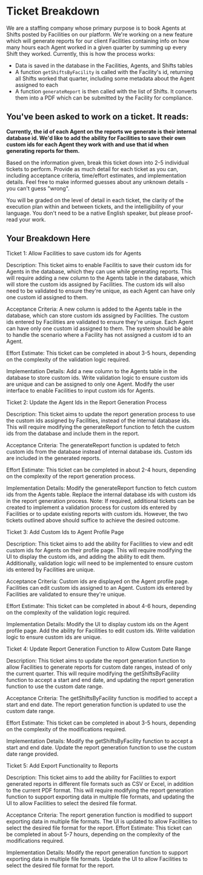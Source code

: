 # Ticket Breakdown
We are a staffing company whose primary purpose is to book Agents at Shifts posted by Facilities on our platform. We're working on a new feature which will generate reports for our client Facilities containing info on how many hours each Agent worked in a given quarter by summing up every Shift they worked. Currently, this is how the process works:

- Data is saved in the database in the Facilities, Agents, and Shifts tables
- A function `getShiftsByFacility` is called with the Facility's id, returning all Shifts worked that quarter, including some metadata about the Agent assigned to each
- A function `generateReport` is then called with the list of Shifts. It converts them into a PDF which can be submitted by the Facility for compliance.

## You've been asked to work on a ticket. It reads:

**Currently, the id of each Agent on the reports we generate is their internal database id. We'd like to add the ability for Facilities to save their own custom ids for each Agent they work with and use that id when generating reports for them.**


Based on the information given, break this ticket down into 2-5 individual tickets to perform. Provide as much detail for each ticket as you can, including acceptance criteria, time/effort estimates, and implementation details. Feel free to make informed guesses about any unknown details - you can't guess "wrong".


You will be graded on the level of detail in each ticket, the clarity of the execution plan within and between tickets, and the intelligibility of your language. You don't need to be a native English speaker, but please proof-read your work.

## Your Breakdown Here

Ticket 1: Allow Facilities to save custom ids for Agents

Description: This ticket aims to enable Facilitis to save their custom ids for Agents in the database, which they can use while generating reports. This will require adding a new column to the Agents table in the database, which will store the custom ids assigned by Facilities. The custom ids will also need to be validated to ensure they're unique, as each Agent can have only one custom id assigned to them.

Acceptance Criteria: A new column is added to the Agents table in the database, which can store custom ids assigned by Facilities.
The custom ids entered by Facilities are validated to ensure they're unique.
Each Agent can have only one custom id assigned to them.
The system should be able to handle the scenario where a Facility has not assigned a custom id to an Agent.

Effort Estimate: This ticket can be completed in about 3-5 hours, depending on the complexity of the validation logic required.

Implementation Details: Add a new column to the Agents table in the database to store custom ids.
Write validation logic to ensure custom ids are unique and can be assigned to only one Agent.
Modify the user interface to enable Facilities to input custom ids for Agents.


Ticket 2: Update the Agent Ids in the Report Generation Process

Description: This ticket aims to update the report generation process to use the custom ids assigned by Facilities, instead of the internal database ids. This will require modifying the generateReport function to fetch the custom ids from the database and include them in the report.

Acceptance Criteria: The generateReport function is updated to fetch custom ids from the database instead of internal database ids.
Custom ids are included in the generated reports.

Effort Estimate: This ticket can be completed in about 2-4 hours, depending on the complexity of the report generation process.

Implementation Details: Modify the generateReport function to fetch custom ids from the Agents table.
Replace the internal database ids with custom ids in the report generation process.
Note: If required, additional tickets can be created to implement a validation process for custom ids entered by Facilities or to update existing reports with custom ids. However, the two tickets outlined above should suffice to achieve the desired outcome.


Ticket 3: Add Custom Ids to Agent Profile Page

Description: This ticket aims to add the ability for Facilities to view and edit custom ids for Agents on their profile page. This will require modifying the UI to display the custom ids, and adding the ability to edit them. Additionally, validation logic will need to be implemented to ensure custom ids entered by Facilities are unique.

Acceptance Criteria: Custom ids are displayed on the Agent profile page.
Facilities can edit custom ids assigned to an Agent.
Custom ids entered by Facilities are validated to ensure they're unique.

Effort Estimate: This ticket can be completed in about 4-6 hours, depending on the complexity of the validation logic required.

Implementation Details: Modify the UI to display custom ids on the Agent profile page.
Add the ability for Facilities to edit custom ids.
Write validation logic to ensure custom ids are unique.


Ticket 4: Update Report Generation Function to Allow Custom Date Range

Description: This ticket aims to update the report generation function to allow Facilities to generate reports for custom date ranges, instead of only the current quarter. This will require modifying the getShiftsByFacility function to accept a start and end date, and updating the report generation function to use the custom date range.

Acceptance Criteria: The getShiftsByFacility function is modified to accept a start and end date.
The report generation function is updated to use the custom date range.

Effort Estimate: This ticket can be completed in about 3-5 hours, depending on the complexity of the modifications required.

Implementation Details: Modify the getShiftsByFacility function to accept a start and end date.
Update the report generation function to use the custom date range provided.


Ticket 5: Add Export Functionality to Reports

Description: This ticket aims to add the ability for Facilities to export generated reports in different file formats such as CSV or Excel, in addition to the current PDF format. This will require modifying the report generation function to support exporting data in multiple file formats, and updating the UI to allow Facilities to select the desired file format.

Acceptance Criteria: The report generation function is modified to support exporting data in multiple file formats.
The UI is updated to allow Facilities to select the desired file format for the report.
Effort Estimate: This ticket can be completed in about 5-7 hours, depending on the complexity of the modifications required.

Implementation Details: Modify the report generation function to support exporting data in multiple file formats.
Update the UI to allow Facilities to select the desired file format for the report.